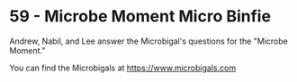 # 59 - Microbe Moment Micro Binfie

Andrew, Nabil, and Lee answer the Microbigal's questions for the &quot;Microbe Moment.&quot;

You can find the Microbigals at https://www.microbigals.com

